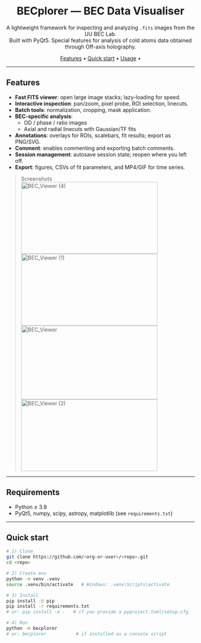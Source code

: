 <!-- Optional banner -->
<!-- ![BECplorer](docs/banner.png) -->

<h1 align="center">BECplorer — BEC Data Visualiser</h1>
<p align="center">
A lightweight framework for inspecting and analyzing <code>.fits</code> images from the UU BEC Lab.<br>
Built with PyQt5. Special features for analysis of cold atoms data obtained through Off-axis holography.
</p>

<p align="center">
  <a href="#features">Features</a> •
  <a href="#quick-start">Quick start</a> •
  <a href="#usage">Usage</a> •
</p>

---

## Features

- **Fast FITS viewer**: open large image stacks; lazy-loading for speed.
- **Interactive inspection**: pan/zoom, pixel probe, ROI selection, linecuts.
- **Batch tools**: normalization, cropping, mask application.
- **BEC-specific analysis**:
  - OD / phase / ratio images
  - Axial and radial linecuts with Gaussian/TF fits
- **Annotations**: overlays for ROIs, scalebars, fit results; export as PNG/SVG.
- **Comment**: enables commenting and exporting batch comments.
- **Session management**: autosave session state; reopen where you left off.
- **Export**: figures, CSVs of fit parameters, and MP4/GIF for time series.

> Screenshots  
> <img width="365" height="192" alt="BEC_Viewer (4)" src="https://github.com/user-attachments/assets/2807d665-2cd4-4ddf-9035-fb0d464c232a" />
> <img width="364" height="192" alt="BEC_Viewer (1)" src="https://github.com/user-attachments/assets/6dc246c3-8f71-40b4-a92d-8c43aa0caa49" />
> <img width="364" height="197" alt="BEC_Viewer" src="https://github.com/user-attachments/assets/4eed33ef-a853-43cf-b532-727df438d98a" />
> <img width="364" height="192" alt="BEC_Viewer (2)" src="https://github.com/user-attachments/assets/2a2854e1-10f9-4223-a065-0aa7d6440942" />

---

## Requirements

- Python ≥ 3.9
- PyQt5, numpy, scipy, astropy, matplotlib (see `requirements.txt`)

---

## Quick start

```bash
# 1) Clone
git clone https://github.com/<org-or-user>/<repo>.git
cd <repo>

# 2) Create env
python -m venv .venv
source .venv/bin/activate   # Windows: .venv\Scripts\activate

# 3) Install
pip install -U pip
pip install -r requirements.txt
# or: pip install -e .   # if you provide a pyproject.toml/setup.cfg

# 4) Run
python -m becplorer
# or: becplorer           # if installed as a console script
